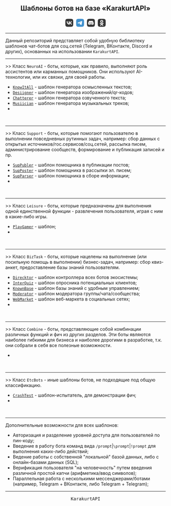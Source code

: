 <div align="center">
    <h2> Шаблоны ботов на базе «KarakurtAPI» </h2>
    <img src="MediaImg/MediaVK-.svg" height="30"/>
    <img src="MediaImg/MediaTG+.svg" height="30"/>
    <img src="MediaImg/MediaDC-.svg" height="30"/>
    <img src="MediaImg/MediaOK-.svg" height="30"/>
    <hr>
</div>

<div align="left">
    Данный репозиторий представляет собой удобную библиотеку шаблонов чат-ботов для соц.сетей (Telegram, ВКонтакте, Discord и других), основанных на 
    использовании <code>KarakurtAPI</code>.
    <hr>
    >> Класс <code>NeuroAI</code> - боты, которые, как правило, выполняют роль ассистентов или карманных помощников. Они используют AI-технологии,
    или их связки, для своей работы.
    <ul>
        <li> <code><a href="/Template/KnowItAll.md">KnowItAll</a></code> - шаблон генератора осмысленных текстов;                                </li>
        <li> <code><a href="/Template/Desiigner.md">Desiigner</a></code> - шаблон генератора изображений/qr-кодов;                               </li>
        <li> <code><a href="/Template/Chatterer.md">Chatterer</a></code> - шаблон генератора озвученного текста;                                 </li>
        <li> <code><a href="/Template/Musiician.md">Musiician</a></code> - шаблон генератора музыкальных треков;                                 </li>
        <li>                                                                                                                                     </li>
    </ul>
</div>

<div align="center">
    <br>
    <hr>
</div>

<div align="left">
    >> Класс <code>Support</code> - боты, которые помогают пользователю в выполнении повседневных рутинных задач, например: сбор данных с открытых
    источников/гос.сервисов/соц.сетей, рассылка писем, администрирование сообществ, формирование и публикация записей и пр.
    <ul>
        <li> <code><a href="/Template/SupPubler.md">SupPubler</a></code> - шаблон помощника в публикации постов;                                 </li>
        <li> <code><a href="/Template/SupPoster.md">SupPoster</a></code> - шаблон помощника в рассылки эл. писем;                                </li>
        <li> <code><a href="/Template/SupParser.md">SupParser</a></code> - шаблон помощника в сборе информации;                                  </li>
        <li>                                                                                                                                     </li>
    </ul>
</div>

<div align="center">
    <br>
    <hr>
</div>

<div align="left">
    >> Класс <code>Leisure</code> - боты, которые предназначены для выполнения одной единственной функции - развлечения пользователя, играя с ним в 
    какие-либо игры.
    <ul>
        <li> <code><a href="/Template/PlayGamer.md">PlayGamer</a></code> - шаблон;                                                               </li>
        <li>                                                                                                                                     </li>
    </ul>
    <br>
    <hr>
    >> Класс <code>BizTask</code> - боты, которые нацелены на выполнение (или посильную помощь в выполнении) бизнес-задач, например: сбор квиз-анкет,
    предоставление базы знаний пользователям.  
    <ul>
        <li> <code><a href="/Template/Direcktor.md">Direcktor</a></code> - шаблон контроллера всех ботов экосистемы;                             </li>
        <li> <code><a href="/Template/InterQuiz.md">InterQuiz</a></code> - шаблон опросника потенциальных клиентов;                              </li>
        <li> <code><a href="/Template/KnownBase.md">KnownBase</a></code> - шаблон базы знаний с удобным управлением;                             </li>
        <li> <code><a href="/Template/Moderator.md">Moderator</a></code> - шаблон модератора группы/чата/сообщества;                             </li>
        <li> <code><a href="/Template/WebMarket.md">WebMarket</a></code> - шаблон веб-маркета в социальных сетях;                                </li>
        <li>                                                                                                                                     </li>
    </ul>
</div>

<div align="center">
    <br>
    <hr>
</div>

<div align="left">
    >> Класс <code>Combine</code> - боты, представляющие собой комбинации различных функций и фич из других разделов. Эти боты являются наиболее 
    гибкими для бизнеса и наиболее дорогими в разработке, т.к. они собрали в себя все полезные возможности.
    <ul>
        <li>                                                                                                                                     </li>
    </ul>
    <br>
    <hr>
    >> Класс <code>EtcBots</code> - иные шаблоны ботов, не подходящие под общую классификацию.
    <ul>
        <li> <code><a href="/Template/CrashTest.md">CrashTest</a></code> - шаблон-испытатель, для демонстрации фич;                              </li>
        <li>                                                                                                                                     </li>
    </ul>
</div>

<div align="center">
    <br>
    <hr>
</div>

<div align="left">
    Дополнительные возможности для всех шаблонов:
    <ul>
        <li>
        Авторизация и разделение уровней доступа для пользователей по пин-коду;
        </li>
        <li>
        Введение в работу бота команд вида <code>/prompt</code>|<code>\prompt</code>|<code>!prompt</code> для выполнения каких-либо действий;
        </li>
        <li>
        Ведение работы с собственной "локальной" базой данных, либо с онлайн-базами данных (SQL);
        </li>
        <li>
        Верификация пользователя "на человечность" путем введения различной простой капчи (арифметика/ввод символов);
        </li>
        <li>
        Параллельная работа с несколькими мессенджерами/ботами (например, Telegram + ВКонтакте, либо Telegram + Telegram);
        </li>
    </ul>
</div>

<div align="center">
    <hr>
</div>

<div align="center">
    <samp>KarakurtAPI</samp>
</div>